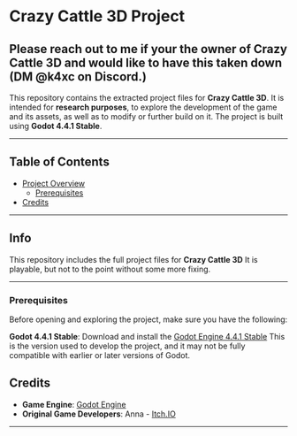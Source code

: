 # Crazy Cattle 3D Project
## Please reach out to me if your the owner of Crazy Cattle 3D and would like to have this taken down (DM @k4xc on Discord.)

This repository contains the extracted project files for **Crazy Cattle 3D**. It is intended for **research purposes**, to explore the development of the game and its assets, as well as to modify or further build on it. The project is built using **Godot 4.4.1 Stable**.


---

## Table of Contents

- [Project Overview](#project-overview)
  - [Prerequisites](#prerequisites)
- [Credits](#credits)

---

## Info

This repository includes the full project files for **Crazy Cattle 3D**
It is playable, but not to the point without some more fixing.

---

### Prerequisites

Before opening and exploring the project, make sure you have the following:

**Godot 4.4.1 Stable**: Download and install the [Godot Engine 4.4.1 Stable](https://github.com/godotengine/godot-builds/releases/tag/4.4.1-stable) This is the version used to develop the project, and it may not be fully compatible with earlier or later versions of Godot.


## Credits

- **Game Engine**: [Godot Engine](https://godotengine.org/)
- **Original Game Developers**: Anna - [Itch.IO](https://4nn4t4t.itch.io/)

---
